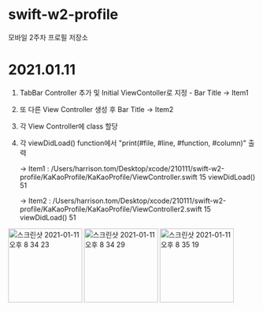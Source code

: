 # swift-w2-profile
모바일 2주차 프로필 저장소

# 2021.01.11
1. TabBar Controller 추가 및 Initial ViewContoller로 지정 - Bar Title -> Item1
2. 또 다른 View Controller 생성 후 Bar Title -> Item2
3. 각 View Controller에 class 할당
4. 각 viewDidLoad() function에서 "print(#file, #line, #function, #column)" 출력

	-> Item1 : /Users/harrison.tom/Desktop/xcode/210111/swift-w2-profile/KaKaoProfile/KaKaoProfile/ViewController.swift 15 viewDidLoad() 51
	
	-> Item2 : /Users/harrison.tom/Desktop/xcode/210111/swift-w2-profile/KaKaoProfile/KaKaoProfile/ViewController2.swift 15 viewDidLoad() 51
	
	
	
<img width="150" alt="스크린샷 2021-01-11 오후 8 34 23" src="https://user-images.githubusercontent.com/59315024/104179054-9e99e480-544e-11eb-997b-6f2befaca64e.png">
<img width="150" alt="스크린샷 2021-01-11 오후 8 34 29" src="https://user-images.githubusercontent.com/59315024/104179063-a0fc3e80-544e-11eb-9636-dfdaf22913f2.png">
<img width="150" alt="스크린샷 2021-01-11 오후 8 35 19" src="https://user-images.githubusercontent.com/59315024/104179066-a194d500-544e-11eb-8fb6-e75ab5fa347a.png">


